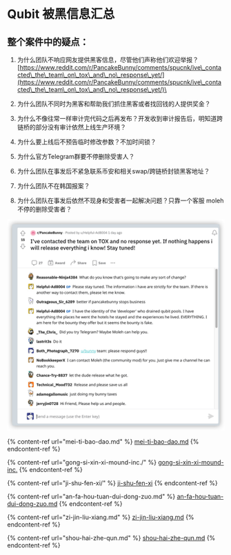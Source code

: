 # Qubit 被黑信息汇总

## 整个案件中的疑点：

1. 为什么团队不响应网友提供黑客信息，尽管他们声称他们欢迎举报？\
   [https://www.reddit.com/r/PancakeBunny/comments/spucnk/ive\_contacted\_the\_team\_on\_tox\_and\_no\_response\_yet/](https://www.reddit.com/r/PancakeBunny/comments/spucnk/ive\_contacted\_the\_team\_on\_tox\_and\_no\_response\_yet/)\

2. 为什么团队不同时为黑客和帮助我们抓住黑客或者找回钱的人提供奖金？
3. 为什么不像往常一样审计完代码之后再发布？开发收到审计报告后，明知道跨链桥的部分没有审计依然上线生产环境？
4. 为什么要上线后不预告临时修改参数？不加时间锁？
5. 为什么官方Telegram群要不停删除受害人？
6. 为什么团队在事发后不紧急联系币安和相关swap/跨链桥封锁黑客地址？
7. 为什么团队不在韩国报案？
8. 为什么团队在事发后依然不现身和受害者一起解决问题？只靠一个客服 moleh 不停的删除受害者？

![](<../.gitbook/assets/iShot2022-02-13 00.00.06.jpg>)



{% content-ref url="mei-ti-bao-dao.md" %}
[mei-ti-bao-dao.md](mei-ti-bao-dao.md)
{% endcontent-ref %}

{% content-ref url="gong-si-xin-xi-mound-inc./" %}
[gong-si-xin-xi-mound-inc.](gong-si-xin-xi-mound-inc./)
{% endcontent-ref %}

{% content-ref url="ji-shu-fen-xi/" %}
[ji-shu-fen-xi](ji-shu-fen-xi/)
{% endcontent-ref %}

{% content-ref url="an-fa-hou-tuan-dui-dong-zuo.md" %}
[an-fa-hou-tuan-dui-dong-zuo.md](an-fa-hou-tuan-dui-dong-zuo.md)
{% endcontent-ref %}

{% content-ref url="zi-jin-liu-xiang.md" %}
[zi-jin-liu-xiang.md](zi-jin-liu-xiang.md)
{% endcontent-ref %}

{% content-ref url="shou-hai-zhe-qun.md" %}
[shou-hai-zhe-qun.md](shou-hai-zhe-qun.md)
{% endcontent-ref %}
